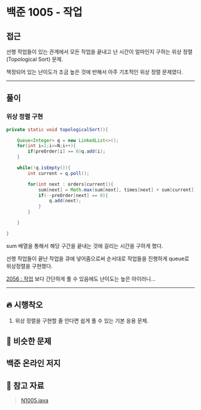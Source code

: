 # 백준 1005 - 작업

## 접근

선행 작업들이 있는 관계에서 모든 작업을 끝내고 난 시간이 얼마인지 구하는 위상 정렬(Topological Sort) 문제.

책정되어 있는 난이도가 조금 높은 것에 반해서 아주 기초적인 위상 정렬 문제였다.

---
## 풀이

### 위상 정렬 구현

```java
private static void topologicalSort(){

    Queue<Integer> q = new LinkedList<>();
    for(int i=1;i<=N;i++){
        if(preOrder[i] == 0)q.add(i);
    }

    while(!q.isEmpty()){
        int current = q.poll();

        for(int next : orders[current]){
            sum[next] = Math.max(sum[next], times[next] + sum[current]);
            if(--preOrder[next] == 0){
                q.add(next);
            }
        }

    }

}
```

sum 배열을 통해서 해당 구간을 끝내는 것에 걸리는 시간을 구하게 했다.

선행 작업들이 끝난 작업을 큐에 넣어줌으로써 순서대로 작업들을 진행하게 queue로 위상정렬을 구현했다. 

[2056 : 작업](https://www.acmicpc.net/problem/2056) 보다 간단하게 풀 수 있음에도 난이도는 높은 아이러니...

--- 
## 🔥 시행착오

1. 위상 정렬을 구현할 줄 안다면 쉽게 풀 수 있는 기본 응용 문제. 


## 🤭 비슷한 문제

백준 온라인 저지
- 


## 💌 참고 자료

> [N1005.java](https://github.com/Rurril/Problem-Solving/blob/Test/Problem-Solving/PS/Sort/N1005.java) 
